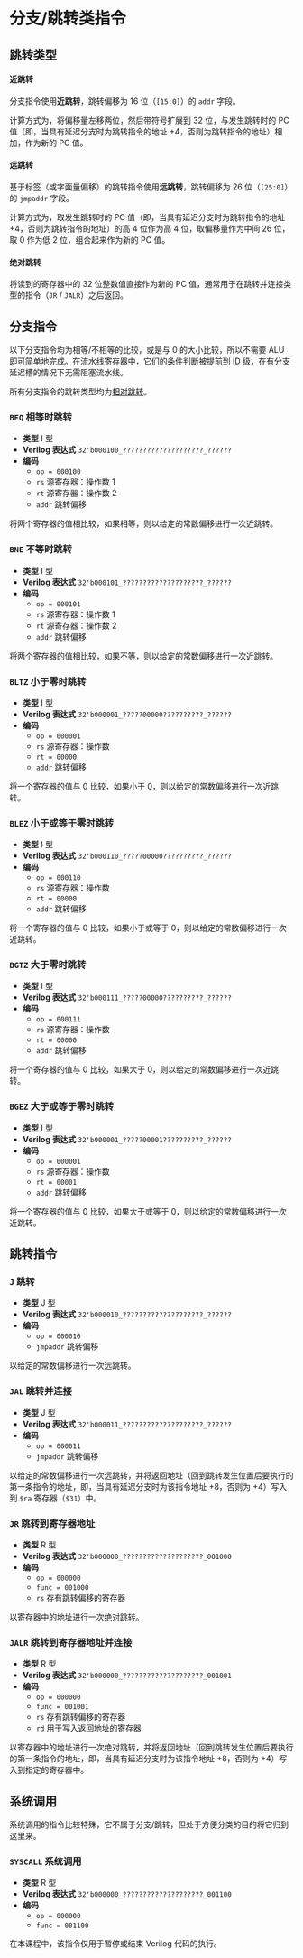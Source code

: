 # 分支/跳转类指令

## 跳转类型

#### 近跳转

分支指令使用**近跳转**，跳转偏移为 16 位（`[15:0]`）的 `addr` 字段。

计算方式为，将偏移量左移两位，然后带符号扩展到 32 位，与发生跳转时的 PC 值（即，当具有延迟分支时为跳转指令的地址 +4，否则为跳转指令的地址）相加，作为新的 PC 值。

#### 远跳转

基于标签（或字面量偏移）的跳转指令使用**远跳转**，跳转偏移为 26 位（`[25:0]`）的 `jmpaddr` 字段。

计算方式为，取发生跳转时的 PC 值（即，当具有延迟分支时为跳转指令的地址 +4，否则为跳转指令的地址）的高 4 位作为高 4 位，取偏移量作为中间 26 位，取 0 作为低 2 位，组合起来作为新的 PC 值。

#### 绝对跳转

将读到的寄存器中的 32 位整数值直接作为新的 PC 值，通常用于在跳转并连接类型的指令（`JR` / `JALR`）之后返回。

## 分支指令

以下分支指令均为相等/不相等的比较，或是与 0 的大小比较，所以不需要 ALU 即可简单地完成。在流水线寄存器中，它们的条件判断被提前到 ID 级，在有分支延迟槽的情况下无需阻塞流水线。

所有分支指令的跳转类型均为[相对跳转]()。

### `BEQ` 相等时跳转

* **类型** I 型
* **Verilog 表达式** `32'b000100_????????????????????_??????`
* **编码**
    * `op = 000100`
    * `rs` 源寄存器：操作数 1
    * `rt` 源寄存器：操作数 2
    * `addr` 跳转偏移

将两个寄存器的值相比较，如果相等，则以给定的常数偏移进行一次近跳转。

### `BNE` 不等时跳转

* **类型** I 型
* **Verilog 表达式** `32'b000101_????????????????????_??????`
* **编码**
    * `op = 000101`
    * `rs` 源寄存器：操作数 1
    * `rt` 源寄存器：操作数 2
    * `addr` 跳转偏移

将两个寄存器的值相比较，如果不等，则以给定的常数偏移进行一次近跳转。

### `BLTZ` 小于零时跳转

* **类型** I 型
* **Verilog 表达式** `32'b000001_?????00000??????????_??????`
* **编码**
    * `op = 000001`
    * `rs` 源寄存器：操作数
    * `rt = 00000`
    * `addr` 跳转偏移

将一个寄存器的值与 0 比较，如果小于 0，则以给定的常数偏移进行一次近跳转。

### `BLEZ` 小于或等于零时跳转

* **类型** I 型
* **Verilog 表达式** `32'b000110_?????00000??????????_??????`
* **编码**
    * `op = 000110`
    * `rs` 源寄存器：操作数
    * `rt = 00000`
    * `addr` 跳转偏移

将一个寄存器的值与 0 比较，如果小于或等于 0，则以给定的常数偏移进行一次近跳转。

### `BGTZ` 大于零时跳转

* **类型** I 型
* **Verilog 表达式** `32'b000111_?????00000??????????_??????`
* **编码**
    * `op = 000111`
    * `rs` 源寄存器：操作数
    * `rt = 00000`
    * `addr` 跳转偏移

将一个寄存器的值与 0 比较，如果大于 0，则以给定的常数偏移进行一次近跳转。

### `BGEZ` 大于或等于零时跳转

* **类型** I 型
* **Verilog 表达式** `32'b000001_?????00001??????????_??????`
* **编码**
    * `op = 000001`
    * `rs` 源寄存器：操作数
    * `rt = 00001`
    * `addr` 跳转偏移

将一个寄存器的值与 0 比较，如果大于或等于 0，则以给定的常数偏移进行一次近跳转。

## 跳转指令

### `J` 跳转

* **类型** J 型
* **Verilog 表达式** `32'b000010_????????????????????_??????`
* **编码**
    * `op = 000010`
    * `jmpaddr` 跳转偏移

以给定的常数偏移进行一次远跳转。

### `JAL` 跳转并连接

* **类型** J 型
* **Verilog 表达式** `32'b000011_????????????????????_??????`
* **编码**
    * `op = 000011`
    * `jmpaddr` 跳转偏移

以给定的常数偏移进行一次远跳转，并将返回地址（回到跳转发生位置后要执行的第一条指令的地址，即，当具有延迟分支时为该指令地址 +8，否则为 +4）写入到 `$ra` 寄存器（`$31`）中。

### `JR` 跳转到寄存器地址

* **类型** R 型
* **Verilog 表达式** `32'b000000_????????????????????_001000`
* **编码**
    * `op = 000000`
    * `func = 001000`
    * `rs` 存有跳转偏移的寄存器

以寄存器中的地址进行一次绝对跳转。

### `JALR` 跳转到寄存器地址并连接

* **类型** R 型
* **Verilog 表达式** `32'b000000_????????????????????_001001`
* **编码**
    * `op = 000000`
    * `func = 001001`
    * `rs` 存有跳转偏移的寄存器
    * `rd` 用于写入返回地址的寄存器

以寄存器中的地址进行一次绝对跳转，并将返回地址（回到跳转发生位置后要执行的第一条指令的地址，即，当具有延迟分支时为该指令地址 +8，否则为 +4）写入到指定的寄存器中。

## 系统调用

系统调用的指令比较特殊，它不属于分支/跳转，但处于方便分类的目的将它归到这里来。

### `SYSCALL` 系统调用

* **类型** R 型
* **Verilog 表达式** `32'b000000_????????????????????_001100`
* **编码**
    * `op = 000000`
    * `func = 001100`

在本课程中，该指令仅用于暂停或结束 Verilog 代码的执行。
